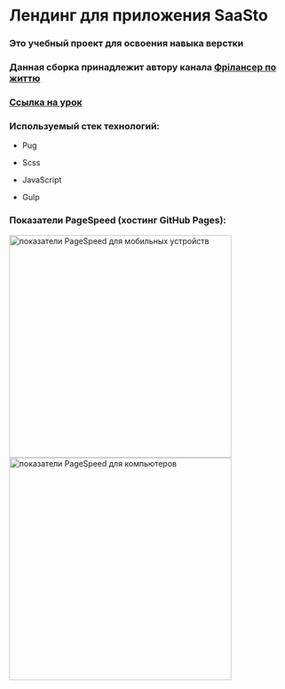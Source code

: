<body></body>
    <h1>Лендинг для приложения SaaSto</h1>
    <h3>Это учебный проект для освоения навыка верстки</h3>
    <h3>Данная сборка принадлежит автору канала <a href="https://www.youtube.com/@FreelancerLifeStyle">Фрілансер по життю</a></h3>
    <h3><a href="https://www.youtube.com/watch?v=jU88mLuLWlk&ab_channel=%D0%A4%D1%80%D1%96%D0%BB%D0%B0%D0%BD%D1%81%D0%B5%D1%80%D0%BF%D0%BE%D0%B6%D0%B8%D1%82%D1%82%D1%8E">Ссылка на урок</a></h3>
    <h3>Используемый стек технологий:</h3>
    <ul>
        <li>
            <p>Pug</p>
        </li>
        <li>
            <p>Scss</p>
        </li>
        <li>
            <p>JavaScript</p>
        </li>
        <li>
            <p>Gulp</p>
        </li>
    </ul>
    <h3>Показатели PageSpeed (хостинг GitHub Pages):</h3>
    <img src="images/page-speed-mobile.jpg" alt="показатели PageSpeed для мобильных устройств" width="400">
    <img src="images/page-speed-desktop.jpg" alt="показатели PageSpeed для компьютеров" width="400">
</body>